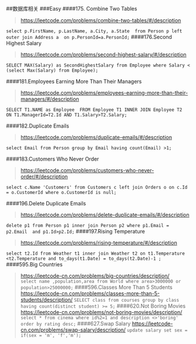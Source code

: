 ##数据库相关
###Easy
####175. Combine Two Tables
><https://leetcode.com/problems/combine-two-tables/#/description>
	
 ``
select p.FirstName, p.LastName, a.City, a.State 
from Person p left outer join Address a 
                on p.PersonId=a.PersonId;
 `` 
####176.Second Highest Salary
><https://leetcode.com/problems/second-highest-salary/#/description>

``SELECT MAX(Salary) as SecondHighestSalary
from Employee
where Salary <
(select Max(Salary) from Employee);
``

####181.Employees Earning More Than Their Managers
><https://leetcode.com/problems/employees-earning-more-than-their-managers/#/description>

``
SELECT T1.NAME as Employee 
FROM Employee T1 INNER JOIN Employee T2 
ON T1.ManagerId=T2.Id AND T1.Salary>T2.Salary;
``

####182.Duplicate Emails
><https://leetcode.com/problems/duplicate-emails/#/description>
 
 ``
 select Email from Person group by Email having count(Email) >1;
 ``
 
####183.Customers Who Never Order
><https://leetcode.com/problems/customers-who-never-order/#/description>

``
select c.Name 'Customers'
from Customers c left join Orders o
    on c.Id = o.CustomerId
where o.CustomerId is null;
``

####196.Delete Duplicate Emails
><https://leetcode.com/problems/delete-duplicate-emails/#/description>

``
delete p1 from Person p1 inner join Person p2
where p1.Email = p2.Email 
and p1.Id>p2.Id;
``
####197.Rising Temperature
><https://leetcode.com/problems/rising-temperature/#/description>

``
select t2.Id
 from Weather t1 inner join Weather t2
 on t1.Temperature <t2.Temperature
 and to_days(t1.Date) = to_days(t2.Date)-1 ;
``
####595.Big Countries
><https://leetcode-cn.com/problems/big-countries/description/>  
``
select name ,population,area from World where area>3000000 or population>25000000;
``
####596.Classes More Than 5 Students
><https://leetcode-cn.com/problems/classes-more-than-5-students/description/>
``
SELECT class from courses group by class having count(distinct student) >= 5;
``
####620.Not Boring Movies
><https://leetcode-cn.com/problems/not-boring-movies/description/>
``
select * from cinema where id%2=1 and description <>'boring' order by rating desc;
``
####627.Swap Salary
><https://leetcode-cn.com/problems/swap-salary/description/>
``
update salary set sex = if(sex = 'm', 'f','m');
``


